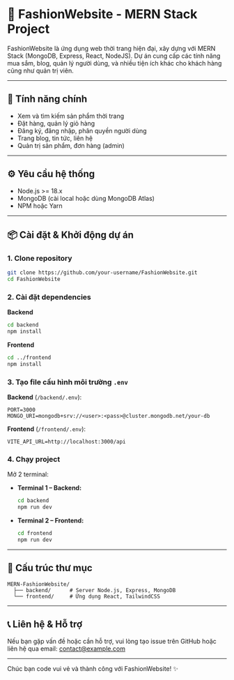 # 👗 FashionWebsite - MERN Stack Project

FashionWebsite là ứng dụng web thời trang hiện đại, xây dựng với MERN Stack (MongoDB, Express, React, NodeJS). Dự án cung cấp các tính năng mua sắm, blog, quản lý người dùng, và nhiều tiện ích khác cho khách hàng cũng như quản trị viên.

---

## 🚀 Tính năng chính

-   Xem và tìm kiếm sản phẩm thời trang
-   Đặt hàng, quản lý giỏ hàng
-   Đăng ký, đăng nhập, phân quyền người dùng
-   Trang blog, tin tức, liên hệ
-   Quản trị sản phẩm, đơn hàng (admin)

---

## ⚙️ Yêu cầu hệ thống

-   Node.js >= 18.x
-   MongoDB (cài local hoặc dùng MongoDB Atlas)
-   NPM hoặc Yarn

---

## 📦 Cài đặt & Khởi động dự án

### 1. Clone repository

```bash
git clone https://github.com/your-username/FashionWebsite.git
cd FashionWebsite
```

### 2. Cài đặt dependencies

**Backend**

```bash
cd backend
npm install
```

**Frontend**

```bash
cd ../frontend
npm install
```

### 3. Tạo file cấu hình môi trường `.env`

**Backend** (`/backend/.env`):

```
PORT=3000
MONGO_URI=mongodb+srv://<user>:<pass>@cluster.mongodb.net/your-db
```

**Frontend** (`/frontend/.env`):

```
VITE_API_URL=http://localhost:3000/api
```

### 4. Chạy project

Mở 2 terminal:

-   **Terminal 1 – Backend:**
    ```bash
    cd backend
    npm run dev
    ```
-   **Terminal 2 – Frontend:**
    ```bash
    cd frontend
    npm run dev
    ```

---

## 📁 Cấu trúc thư mục

```
MERN-FashionWebsite/
  ├── backend/      # Server Node.js, Express, MongoDB
  └── frontend/     # Ứng dụng React, TailwindCSS
```

---

## 📞 Liên hệ & Hỗ trợ

Nếu bạn gặp vấn đề hoặc cần hỗ trợ, vui lòng tạo issue trên GitHub hoặc liên hệ qua email: [contact@example.com](mailto:contact@example.com)

---

Chúc bạn code vui vẻ và thành công với FashionWebsite! ✨
